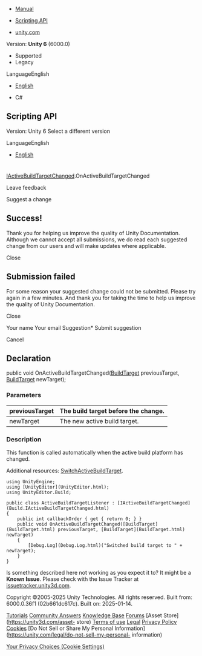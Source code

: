 [ ]()

  * [Manual](../Manual/index.html)
  * [Scripting API](../ScriptReference/index.html)

  * [unity.com](https://unity.com/)

Version: **Unity 6** (6000.0)

  * Supported
  * Legacy

LanguageEnglish

  * [English]()

  * C#

[ ](https://docs.unity3d.com)

## Scripting API

Version: Unity 6 Select a different version

LanguageEnglish

  * [English]()

#
[IActiveBuildTargetChanged](Build.IActiveBuildTargetChanged.html).OnActiveBuildTargetChanged

Leave feedback

Suggest a change

## Success!

Thank you for helping us improve the quality of Unity Documentation. Although
we cannot accept all submissions, we do read each suggested change from our
users and will make updates where applicable.

Close

## Submission failed

For some reason your suggested change could not be submitted. Please <a>try
again</a> in a few minutes. And thank you for taking the time to help us
improve the quality of Unity Documentation.

Close

Your name Your email Suggestion* Submit suggestion

Cancel

[ ]()

## Declaration

public void OnActiveBuildTargetChanged([BuildTarget](BuildTarget.html)
previousTarget, [BuildTarget](BuildTarget.html) newTarget);

### Parameters

previousTarget | The build target before the change.  
---|---  
newTarget | The new active build target.  
  
### Description

This function is called automatically when the active build platform has
changed.

Additional resources:
[SwitchActiveBuildTarget](EditorUserBuildSettings.SwitchActiveBuildTarget.html).

    
    
    using UnityEngine;
    using [UnityEditor](UnityEditor.html);
    using UnityEditor.Build;  
      
    public class ActiveBuildTargetListener : [IActiveBuildTargetChanged](Build.IActiveBuildTargetChanged.html)
    {
        public int callbackOrder { get { return 0; } }
        public void OnActiveBuildTargetChanged([BuildTarget](BuildTarget.html) previousTarget, [BuildTarget](BuildTarget.html) newTarget)
        {
            [Debug.Log](Debug.Log.html)("Switched build target to " + newTarget);
        }
    }
    

Is something described here not working as you expect it to? It might be a
**Known Issue**. Please check with the Issue Tracker at
[issuetracker.unity3d.com](https://issuetracker.unity3d.com).

Copyright ©2005-2025 Unity Technologies. All rights reserved. Built from:
6000.0.36f1 (02b661dc617c). Built on: 2025-01-14.

[Tutorials](https://unity3d.com/learn) [Community
Answers](https://answers.unity3d.com) [Knowledge
Base](https://support.unity3d.com/hc/en-us)
[Forums](https://forum.unity3d.com) [Asset Store](https://unity3d.com/asset-
store) [Terms of use](https://docs.unity3d.com/Manual/TermsOfUse.html)
[Legal](https://unity.com/legal) [Privacy
Policy](https://unity.com/legal/privacy-policy)
[Cookies](https://unity.com/legal/cookie-policy) [Do Not Sell or Share My
Personal Information](https://unity.com/legal/do-not-sell-my-personal-
information)

[Your Privacy Choices (Cookie Settings)](javascript:void\(0\);)

